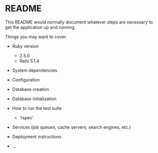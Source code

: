 # README

This README would normally document whatever steps are necessary to get the
application up and running.

Things you may want to cover:

* Ruby version
  - 2.5.0
  - Rails 5.1.4

* System dependencies

* Configuration

* Database creation

* Database initialization

* How to run the test suite
  - 'rspec'

* Services (job queues, cache servers, search engines, etc.)

* Deployment instructions

* ...

